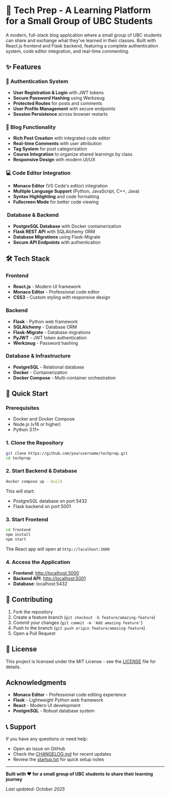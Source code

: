 # 🚀 Tech Prep - A Learning Platform for a Small Group of UBC Students

A modern, full-stack blog application where a small group of UBC students can share and exchange what they've learned in their classes. Built with React.js frontend and Flask backend, featuring a complete authentication system, code editor integration, and real-time commenting.

## ✨ Features

### 🔐 **Authentication System**

- **User Registration & Login** with JWT tokens
- **Secure Password Hashing** using Werkzeug
- **Protected Routes** for posts and comments
- **User Profile Management** with secure endpoints
- **Session Persistence** across browser restarts

### 📝 **Blog Functionality**

- **Rich Post Creation** with integrated code editor
- **Real-time Comments** with user attribution
- **Tag System** for post categorization
- **Course Integration** to organize shared learnings by class
- **Responsive Design** with modern UI/UX

### 💻 **Code Editor Integration**

- **Monaco Editor** (VS Code's editor) integration
- **Multiple Language Support** (Python, JavaScript, C++, Java)
- **Syntax Highlighting** and code formatting
- **Fullscreen Mode** for better code viewing

### ️ **Database & Backend**

- **PostgreSQL Database** with Docker containerization
- **Flask REST API** with SQLAlchemy ORM
- **Database Migrations** using Flask-Migrate
- **Secure API Endpoints** with authentication

## 🛠️ Tech Stack

### **Frontend**

- **React.js** - Modern UI framework
- **Monaco Editor** - Professional code editor
- **CSS3** - Custom styling with responsive design

### **Backend**

- **Flask** - Python web framework
- **SQLAlchemy** - Database ORM
- **Flask-Migrate** - Database migrations
- **PyJWT** - JWT token authentication
- **Werkzeug** - Password hashing

### **Database & Infrastructure**

- **PostgreSQL** - Relational database
- **Docker** - Containerization
- **Docker Compose** - Multi-container orchestration

## 🚀 Quick Start

### Prerequisites

- Docker and Docker Compose
- Node.js (v16 or higher)
- Python 3.11+

### 1. Clone the Repository

```bash
git clone https://github.com/yourusername/techprep.git
cd techprep
```

### 2. Start Backend & Database

```bash
docker compose up --build
```

This will start:

- PostgreSQL database on port 5432
- Flask backend on port 5001

### 3. Start Frontend

```bash
cd frontend
npm install
npm start
```

The React app will open at `http://localhost:3000`

### 4. Access the Application

- **Frontend**: <http://localhost:3000>
- **Backend API**: <http://localhost:5001>
- **Database**: localhost:5432

## 🤝 Contributing

1. Fork the repository
2. Create a feature branch (`git checkout -b feature/amazing-feature`)
3. Commit your changes (`git commit -m 'Add amazing feature'`)
4. Push to the branch (`git push origin feature/amazing-feature`)
5. Open a Pull Request

## 📝 License

This project is licensed under the MIT License - see the [LICENSE](LICENSE) file for details.

## Acknowledgments

- **Monaco Editor** - Professional code editing experience
- **Flask** - Lightweight Python web framework
- **React** - Modern UI development
- **PostgreSQL** - Robust database system

## 📞 Support

If you have any questions or need help:

- Open an issue on GitHub
- Check the [CHANGELOG.md](CHANGELOG.md) for recent updates
- Review the [startup.txt](startup.txt) for quick setup notes

---

**Built with ❤️ for a small group of UBC students to share their learning journey**

*Last updated: October 2025*
